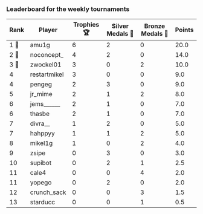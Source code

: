 ### Leaderboard for the weekly tournaments
| Rank | Player | Trophies 🏆 | Silver Medals 🥈 | Bronze Medals 🥉 | Points |
|------|--------|-------------|------------------|------------------|--------|
| 1 🥇 | amu1g | 6 | 2 | 0 | 20.0 |
| 2 🥈 | noconcept_ | 4 | 2 | 0 | 14.0 |
| 3 🥉 | zwockel01 | 3 | 0 | 2 | 10.0 |
| 4 | restartmikel | 3 | 0 | 0 | 9.0 |
| 4 | pengeg | 2 | 3 | 0 | 9.0 |
| 5 | jr_mime | 2 | 1 | 2 | 8.0 |
| 6 | jems______ | 2 | 1 | 0 | 7.0 |
| 6 | thasbe | 2 | 1 | 0 | 7.0 |
| 7 | divra__ | 1 | 2 | 0 | 5.0 |
| 7 | hahppyy | 1 | 1 | 2 | 5.0 |
| 8 | mikel1g | 1 | 0 | 2 | 4.0 |
| 9 | zsipe | 0 | 3 | 0 | 3.0 |
| 10 | supibot | 0 | 2 | 1 | 2.5 |
| 11 | cale4 | 0 | 0 | 4 | 2.0 |
| 11 | yopego | 0 | 2 | 0 | 2.0 |
| 12 | crunch_sack | 0 | 0 | 3 | 1.5 |
| 13 | starducc | 0 | 0 | 1 | 0.5 |
